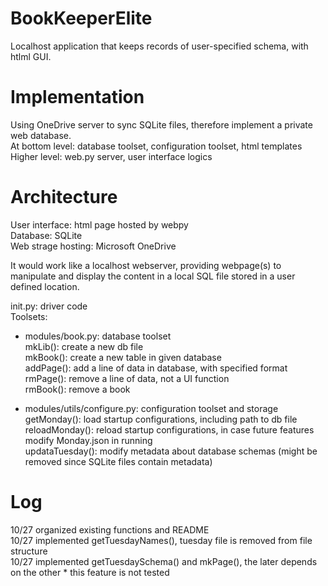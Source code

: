 # BookKeeperElite
 Localhost application that keeps records of user-specified schema, with htlml GUI.  

# Implementation
 Using OneDrive server to sync SQLite files, therefore implement a private web database.  
 At bottom level: database toolset, configuration toolset, html templates  
 Higher level: web.py server, user interface logics  

# Architecture
 User interface: html page hosted by webpy  
 Database: SQLite  
 Web strage hosting: Microsoft OneDrive  
   
 It would work like a localhost webserver, providing webpage(s) to manipulate and display the content in a local SQL file stored in a user defined location.  
   
 init.py: driver code  
 Toolsets:  
 * modules/book.py: database toolset  
     mkLib(): create a new db file  
     mkBook(): create a new table in given database  
     addPage(): add a line of data in database, with specified format  
     rmPage(): remove a line of data, not a UI function  
     rmBook(): remove a book  

 * modules/utils/configure.py: configuration toolset and storage  
     getMonday(): load startup configurations, including path to db file  
     reloadMonday(): reload startup configurations, in case future features modify Monday.json in running  
     updataTuesday(): modify metadata about database schemas (might be removed since SQLite files contain metadata)  

# Log  
 10/27 organized existing functions and README  
 10/27 implemented getTuesdayNames(), tuesday file is removed from file structure  
 10/27 implemented getTuesdaySchema() and mkPage(), the later depends on the other * this feature is not tested  
